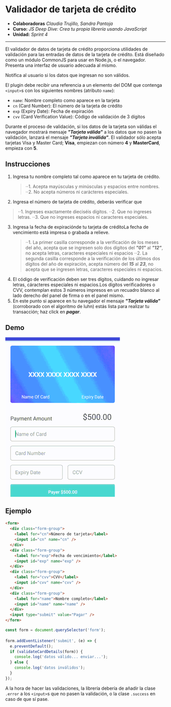 # Validador de tarjeta de crédito

* **Colaboradoras** _Claudia Trujillo, Sandra Pantoja_
* **Curso:** _JS Deep Dive: Crea tu propia librería usando JavaScript_
* **Unidad:** _Sprint 4_

***

El validador de datos de tarjeta de crédito proporciona utilidades de validación para las entradas de datos de la tarjeta de crédito. Está diseñado como un módulo CommonJS para usar en Node.js, o el navegador. Presenta una interfaz de usuario adecuada al mismo.

Notifica al usuario si los datos que ingresan no son válidos.

El plugin debe recibir una referencia a un elemento del DOM que contenga
`<input>`s con los siguientes nombres (atributo `name`):

* `name`: Nombre completo como aparece en la tarjeta
* `cn` (Card Number): El número de la tarjeta de crédito
* `exp` (Expiry Date): Fecha de expiración
* `cvv` (Card Verification Value): Código de validación de 3 dígitos


Durante el proceso de validación, si los datos de la tarjeta son válidas el navegador mostrará mensaje **_"Tarjeta válida"_** a los datos que no pasen la validación, lanzará el mensaje **_"Tarjeta inválida"_**.
El validador sólo acepta tarjetas Visa y Master Card; **Visa**, empiezan con número **4** y **MasterCard**, empieza con **5**.

## Instrucciones

1. Ingresa tu nombre completo tal como aparece en tu tarjeta de crédito. 
    >⋅⋅1. Acepta mayúsculas y minúsculas y espacios entre nombres.
    >⋅⋅2. No acepta números ni carácteres especiales.
2. Ingresa el número de tarjeta de crédito, deberás verificar que 
  >⋅⋅1. Ingreses exactamente dieciséis dígitos.
   ⋅⋅2. Que no ingreses letras.
   ⋅⋅3. Que no ingreses espacios ni caracteres especiales.
3. Ingresa la fecha de expiraciónde tu tarjeta de créditoLa fecha de vencimiento está impresa o grabada a     relieve.
    >⋅⋅1. La primer casilla corresponde a la verificación de los meses del año, acepta que se ingresen solo dos dígitos del **_"01"_** al **_"12"_**, no acepta letras, caracteres especiales ni espacios
    >⋅⋅2. La segunda casilla corresponde a la verificación de los últimos dos dígitos del año de expiración, acepta número del **_15_** al **_23_**, no acepta que se ingresen letras, caracteres especiales ni espacios.
4. El código de verificación deben ser tres dígitos, cuidando no ingresar letras, cáracteres especiales ni     espacios.Los dígitos verificadores o CVV, contemplan estos 3 números impresos en un recuadro blanco al     lado derecho del panel de firma o en el panel mismo.
5. En este punto si aparece en tu navegador el mensaje **_"Tarjeta válida"_** (corroborado con el             algoritmo de luhn) estás lista para realizar tu transacción; haz click en **_pagar_**.

## Demo

![validador](assets/images/demo.gif)

## Ejemplo

```html
<form>
  <div class="form-group">
    <label for="cn">Número de tarjeta</label>
    <input id="cn" name="cn" />
  </div>
  <div class="form-group">
    <label for="exp">Fecha de vencimiento</label>
    <input id="exp" name="exp" />
  </div>
  <div class="form-group">
    <label for="cvv">CVV</label>
    <input id="cvv" name="cvv" />
  </div>
  <div class="form-group">
    <label for="name">Nombre completo</label>
    <input id="name" name="name" />
  </div>
  <input type="submit" value="Pagar" />
</form>
```

```js
const form = document.querySelector('form');

form.addEventListener('submit', (e) => {
  e.preventDefault();
  if (validateCardDetails(form)) {
    console.log('datos válido... enviar...');
  } else {
    console.log('datos inválidos');
  }
});
```

A la hora de hacer las validaciones, la librería debería de añadir la clase
`.error` a los `<input>`s que no pasen la validación, o la clase `.success`
en caso de que sí pase.
